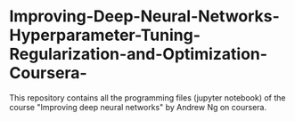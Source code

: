# Improving-Deep-Neural-Networks-Hyperparameter-Tuning-Regularization-and-Optimization-Coursera-
This repository contains all the programming files (jupyter notebook) of the course "Improving deep neural networks" by Andrew Ng on coursera.
